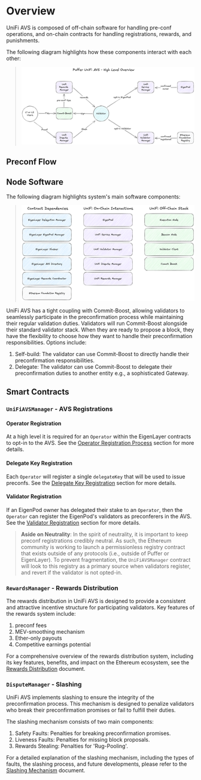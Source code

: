 
# Overview
UniFi AVS is composed of off-chain software for handling pre-conf operations, and on-chain contracts for handling registrations, rewards, and punishments.

The following diagram highlights how these components interact with each other:
> ![alt text](images/system-overview.png)

## Preconf Flow


## Node Software
The following diagram highlights system's main software components:
> ![alt text](images/component-overview.png)

UniFi AVS has a tight coupling with Commit-Boost, allowing validators to seamlessly participate in the preconfirmation process while maintaining their regular validation duties. Validators will run Commit-Boost alongside their standard validator stack. When they are ready to propose a block, they have the flexibility to choose how they want to handle their preconfirmation responsibilities. Options include:

1. Self-build: The validator can use Commit-Boost to directly handle their preconfirmation responsibilities.
2. Delegate: The validator can use Commit-Boost to delegate their preconfirmation duties to another entity e.g., a sophisticated Gateway.

## Smart Contracts
### `UniFiAVSManager` - AVS Registrations
#### Operator Registration
At a high level it is required for an `Operator` within the EigenLayer contracts to opt-in to the AVS. See the [Operator Registration Process](registration.md#operator-registration-process) section for more details.

#### Delegate Key Registration
Each `Operator` will register a single `delegateKey` that will be used to issue preconfs. See the [Delegate Key Registration](registration.md#delegate-key-registration) section for more details.

#### Validator Registration
If an EigenPod owner has delegated their stake to an `Operator`, then the `Operator` can register the EigenPod's validators as preconferers in the AVS. See the [Validator Registration](registration.md#validator-registration) section for more details.

> **Aside on Neutrality**: In the spirit of neutrality, it is important to keep preconf registrations credibly neutral. As such, the Ethereum community is working to launch a permissionless registry contract that exists outside of any protocols (i.e., outside of Puffer or EigenLayer). To prevent fragmentation, the `UniFiAVSManager` contract will look to this registry as a primary source when validators register, and revert if the validator is not opted-in.

### `RewardsManager` - Rewards Distribution

The rewards distribution in UniFi AVS is designed to provide a consistent and attractive incentive structure for participating validators. Key features of the rewards system include:

1. preconf fees
2. MEV-smoothing mechanism
3. Ether-only payouts
4. Competitive earnings potential

For a comprehensive overview of the rewards distribution system, including its key features, benefits, and impact on the Ethereum ecosystem, see the [Rewards Distribution](rewards.md) document.

### `DisputeManager` - Slashing
UniFi AVS implements slashing to ensure the integrity of the preconfirmation process. This mechanism is designed to penalize validators who break their preconfirmation promises or fail to fulfill their duties.

The slashing mechanism consists of two main components:

1. Safety Faults: Penalties for breaking preconfirmation promises.
2. Liveness Faults: Penalties for missing block proposals.
3. Rewards Stealing: Penalties for 'Rug-Pooling'.

For a detailed explanation of the slashing mechanism, including the types of faults, the slashing process, and future developments, please refer to the [Slashing Mechanism](slashing.md) document.

